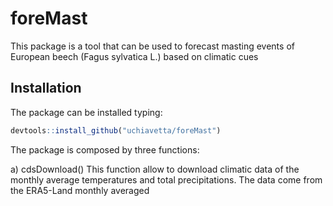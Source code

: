 # foreMast
This package is a tool that can be used to forecast masting events of European beech (Fagus sylvatica L.) based on climatic cues

## Installation
The package can be installed typing:
```r
devtools::install_github("uchiavetta/foreMast")
```
The package is composed by three functions:

a) cdsDownload()
   This function allow to download climatic data of the monthly average temperatures and total precipitations. The       data come from the ERA5-Land monthly averaged
